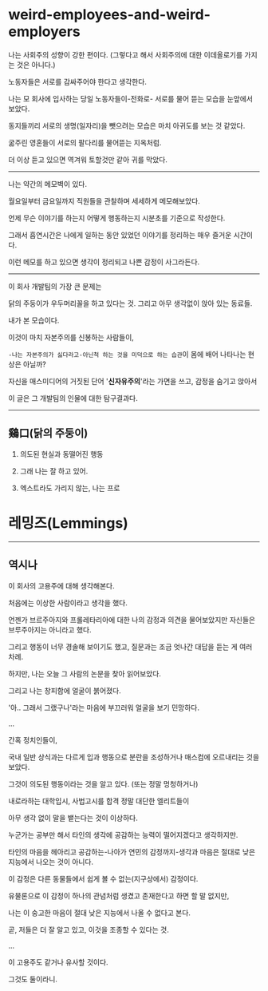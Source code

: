 weird-employees-and-weird-employers
===

나는 사회주의 성향이 강한 편이다. (그렇다고 해서 사회주의에 대한 이데올로기를 가지는 것은 아니다.)

노동자들은 서로를 감싸주어야 한다고 생각한다.

나는 모 회사에 입사하는 당일 노동자들이-전화로- 서로를 물어 뜯는 모습을 눈앞에서 보았다.

동지들끼리 서로의 생명(일자리)을 뺏으려는 모습은 마치 아귀도를 보는 것 같았다.

굶주린 영혼들이 서로의 팔다리를 물어뜯는 지옥처럼.

더 이상 듣고 있으면 역겨워 토할것만 같아 귀를 막았다.

---

나는 약간의 메모벽이 있다.

월요일부터 금요일까지 직원들을 관찰하며 세세하게 메모해보았다.

언제 무슨 이야기를 하는지 어떻게 행동하는지 시분초를 기준으로 작성한다.

그래서 흡연시간은 나에게 일하는 동안 있었던 이야기를 정리하는 매우 즐거운 시간이다.

이런 메모를 하고 있으면 생각이 정리되고 나쁜 감정이 사그라든다.

---

이 회사 개발팀의 가장 큰 문제는

닭의 주둥이가 우두머리꼴을 하고 있다는 것. 그리고 아무 생각없이 앉아 있는 동료들.

내가 본 모습이다.

이것이 마치 자본주의를 신봉하는 사람들이,

`-나는 자본주의가 싫다라고-아닌척 하는 것을 미덕으로 하는 습관`이 몸에 배어 나타나는 현상은 아닐까?

자신을 매스미디어의 거짓된 단어 '**신자유주의**'라는 가면을 쓰고, 감정을 숨기고 앉아서

이 글은 그 개발팀의 인물에 대한 탐구결과다.

---

##  鷄口(닭의 주둥이)

1. 의도된 현실과 동떨어진 행동

2. 그래 나는 잘 하고 있어.

3. 엑스트라도 가리지 않는, 나는 프로

# 레밍즈(Lemmings)

---

## 역시나

이 회사의 고용주에 대해 생각해본다.

처음에는 이상한 사람이라고 생각을 했다.

언젠가 브르주아지와 프롤레타리아에 대한 나의 감정과 의견을 물어보았지만 자신들은 브루주아지는 아니라고 했다.

그리고 행동이 너무 경솔해 보이기도 했고, 질문과는 조금 엇나간 대답을 듣는 게 여러 차례.

하지만, 나는 오늘 그 사람의 논문을 찾아 읽어보았다.

그리고 나는 창피함에 얼굴이 붉어졌다.

'아.. 그래서 그랬구나'라는 마음에 부끄러워 얼굴을 보기 민망하다.

...

간혹 정치인들이,

국내 일반 상식과는 다르게 입과 행동으로 분란을 조성하거나 매스컴에 오르내리는 것을 보았다.

그것이 의도된 행동이라는 것을 알고 있다. (또는 정말 멍청하거나)

내로라하는 대학입시, 사법고시를 합격 정말 대단한 엘리트들이

아무 생각 없이 말을 뱉는다는 것이 이상하다.

누군가는 공부만 해서 타인의 생각에 공감하는 능력이 떨어지겠다고 생각하지만.

타인의 마음을 헤아리고 공감하는-나아가 연민의 감정까지-생각과 마음은 절대로 낮은 지능에서 나오는 것이 아니다.

이 감정은 다른 동물들에서 쉽게 볼 수 없는(지구상에서) 감정이다.

유물론으로 이 감정이 하나의 관념처럼 생겼고 존재한다고 하면 할 말 없지만,

나는 이 숭고한 마음이 절대 낮은 지능에서 나올 수 없다고 본다.

곧, 저들은 더 잘 알고 있고, 이것을 조종할 수 있다는 것.

...

이 고용주도 같거나 유사할 것이다.

그것도 둘이라니.


